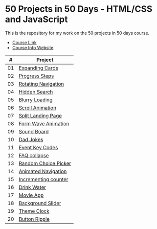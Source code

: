 # 50 Projects in 50 Days - HTML/CSS and JavaScript

This is the repository for my work on the 50 projects in 50 days course.

- [Course Link](https://www.udemy.com/course/50-projects-50-days)
- [Course Info Website](https://50projects50days.com)

|  #  | Project                                                                                         |
| :-: | ----------------------------------------------------------------------------------------------- |
| 01  | [Expanding Cards](https://github.com/adam-spice/50in50/tree/master/01_expandingCards)           |
| 02  | [Progress Steps](https://github.com/adam-spice/50in50/tree/master/02_progressSteps)             |
| 03  | [Rotating Navigation](https://github.com/adam-spice/50in50/tree/master/03_rotatingNavigation)   |
| 04  | [Hidden Search](https://github.com/adam-spice/50in50/tree/master/04_hiddenSearch)               |
| 05  | [Blurry Loading](https://github.com/adam-spice/50in50/tree/master/05_blurryLoading)             |
| 06  | [Scroll Animation](https://github.com/adam-spice/50in50/tree/master/06_scrollAnimation)         |
| 07  | [Split Landing Page](https://github.com/adam-spice/50in50/tree/master/07_splitLandingPage)      |
| 08  | [Form Wave Animation](https://github.com/adam-spice/50in50/tree/master/08_formWaveAnimation)    |
| 09  | [Sound Board](https://github.com/adam-spice/50in50/tree/master/09_soundBoard)                   |
| 10  | [Dad Jokes](https://github.com/adam-spice/50in50/tree/master/10_dadJokes)                       |
| 11  | [Event Key Codes](https://github.com/adam-spice/50in50/tree/master/11_eventKeyCodes)            |
| 12  | [FAQ collapse](https://github.com/adam-spice/50in50/tree/master/12_faqCollapse)                 |
| 13  | [Random Choice Picker](https://github.com/adam-spice/50in50/tree/master/13_randomChoicePicker)  |
| 14  | [Animated Navigation](https://github.com/adam-spice/50in50/tree/master/14_animatedNavigation)   |
| 15  | [Incrementing counter](https://github.com/adam-spice/50in50/tree/master/15_incrementingCounter) |
| 16  | [Drink Water](https://github.com/adam-spice/50in50/tree/master/16_drinkWater)                   |
| 17  | [Movie App](https://github.com/adam-spice/50in50/tree/master/17_movieApp)                       |
| 18  | [Background Slider](https://github.com/adam-spice/50in50/tree/master/18_backgroundSlider)       |
| 19  | [Theme Clock](https://github.com/adam-spice/50in50/tree/master/19_themeClock)                   |
| 20  | [Button Ripple](https://github.com/adam-spice/50in50/tree/master20_buttonRipple)                |
